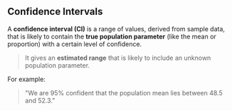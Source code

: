## Confidence Intervals
A **confidence interval (CI)** is a range of values, derived from sample data, that is likely to contain the **true population parameter** (like the mean or proportion) with a certain level of confidence.

> It gives an **estimated range** that is likely to include an unknown population parameter.

For example:
> "We are 95% confident that the population mean lies between 48.5 and 52.3."
